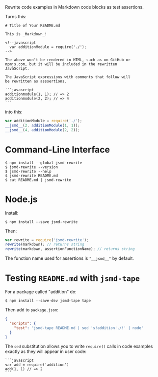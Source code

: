 Rewrite code examples in Markdown code blocks as test assertions.

Turns this:

    # Title of Your README.md

    This is _Markdown_!

	<!--javascript
	  var additionModule = require('./');
	-->

	The above won't be rendered in HTML, such as on GitHub or
	npmjs.com, but it will be included in the rewritten
	JavaScript.

	The JavaScript expressions with comments that follow will
	be rewritten as asssertions.
    
    ```javascript
	additionmodule(1, 1); // => 2
	additionmodule(2, 2); // => 4
    ```

into this:

```javascript
var additionModule = require('./');
__jsmd__(2, additionModule(1, 1));
__jsmd__(4, additionModule(2, 2));
```

Command-Line Interface
=======================

```shellsesssion
$ npm install --global jsmd-rewrite
$ jsmd-rewrite --version
$ jsmd-rewrite --help
$ jsmd-rewrite README.md
$ cat README.md | jsmd-rewrite
```

Node.js
=======

Install:

```shellsession
$ npm install --save jsmd-rewrite
```

Then:

```javascript
var rewrite = require('jsmd-rewrite');
rewrite(markdown); // returns string
rewrite(markdown, assertionFunctionName); // returns string
```

The function name used for assertions is `"__jsmd__"` by default.

Testing `README.md` with `jsmd-tape`
====================================

For a package called "addition" do:

```shellsession
$ npm install --save-dev jsmd-tape tape
```

Then add to `package.json`:

```json
{
  "scripts": {
    "test": "jsmd-tape README.md | sed 's!addition!./!' | node"
  }
}
```

The `sed` substitution allows you to write `require()` calls in code examples exactly as they will appear in user code:

    ```javascript
	var add = require('addition')
	add(1, 1) // => 2
	```
